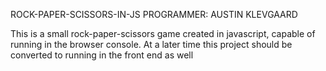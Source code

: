 ROCK-PAPER-SCISSORS-IN-JS
PROGRAMMER: AUSTIN KLEVGAARD

This is a small rock-paper-scissors game created in javascript, capable of running in the browser console. 
At a later time this project should be converted to running in the front end as well
